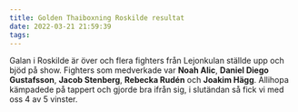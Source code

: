 ```yaml
---
title: Golden Thaiboxning Roskilde resultat
date: 2022-03-21 21:59:39
tags:
---
```


Galan i Roskilde är över och flera fighters från Lejonkulan ställde upp och bjöd på show. Fighters som medverkade var **Noah Alic**, **Daniel Diego Gustafsson**, **Jacob Stenberg**, **Rebecka Rudén** och **Joakim Hägg**. Allihopa kämpadede på tappert och gjorde bra ifrån sig, i slutändan så fick vi med oss 4 av 5 vinster.

<div style="width: 100%; margin: 0 auto; text-align: center; padding-bottom: 20px; margin-top: 20px;">
	<div style="padding-top: 0px; width: 45%; margin: 0 auto; display: inline-block; max-height: 257px; overflow: hidden;">
		<a href="2022/03/21/roskilde-2022-resultat/1.jpg"
		   class="fancybox"
	   	>
			<div
				style="background: url(/2022/03/21/roskilde-2022-resultat/1.jpg);
				       background-position: center center;
				       width: 100%;
				       height: 250px;
				       background-size: cover;"
			></div>
		</a>
	</div>
	<div style="padding-top: 0px; width: 45%; margin: 0 auto; display: inline-block; max-height: 257px; overflow: hidden;">
		<a href="2022/03/21/roskilde-2022-resultat/2.jpg"
		   class="fancybox"
	   	>
			<div
				style="background: url(/2022/03/21/roskilde-2022-resultat/2.jpg);
				       background-position: center center;
				       width: 100%;
				       height: 250px;
				       background-size: cover;"
			></div>
		</a>
	</div>
	<div style="padding-top: 0px; width: 45%; margin: 0 auto; display: inline-block; max-height: 257px; overflow: hidden;">
		<a href="2022/03/21/roskilde-2022-resultat/3.jpg"
		   class="fancybox"
	   	>
			<div
				style="background: url(/2022/03/21/roskilde-2022-resultat/3.jpg);
				       background-position: center center;
				       width: 100%;
				       height: 250px;
				       background-size: cover;"
			></div>
		</a>
	</div>
	<div style="padding-top: 0px; width: 45%; margin: 0 auto; display: inline-block; max-height: 257px; overflow: hidden;">
		<a href="2022/03/21/roskilde-2022-resultat/4.jpg"
		   class="fancybox"
	   	>
			<div
				style="background: url(/2022/03/21/roskilde-2022-resultat/4.jpg);
				       background-position: center center;
				       width: 100%;
				       height: 250px;
				       background-size: cover;"
			></div>
		</a>
	</div>
	<div style="padding-top: 0px; width: 45%; margin: 0 auto; display: inline-block; max-height: 257px; overflow: hidden;">
		<a href="2022/03/21/roskilde-2022-resultat/5.jpg"
		   class="fancybox"
	   	>
			<div
				style="background: url(/2022/03/21/roskilde-2022-resultat/5.jpg);
				       background-position: center center;
				       width: 100%;
				       height: 250px;
				       background-size: cover;"
			></div>
		</a>
	</div>
	<div style="padding-top: 0px; width: 45%; margin: 0 auto; display: inline-block; max-height: 257px; overflow: hidden;">
		<a href="2022/03/21/roskilde-2022-resultat/6.jpg"
		   class="fancybox"
	   	>
			<div
				style="background: url(/2022/03/21/roskilde-2022-resultat/6.jpg);
				       background-position: center center;
				       width: 100%;
				       height: 250px;
				       background-size: cover;"
			></div>
		</a>
	</div>
	<div style="padding-top: 0px; width: 45%; margin: 0 auto; display: inline-block; max-height: 257px; overflow: hidden;">
		<a href="2022/03/21/roskilde-2022-resultat/7.jpg"
		   class="fancybox"
	   	>
			<div
				style="background: url(/2022/03/21/roskilde-2022-resultat/7.jpg);
				       background-position: center center;
				       width: 100%;
				       height: 250px;
				       background-size: cover;"
			></div>
		</a>
	</div>
	<div style="padding-top: 0px; width: 45%; margin: 0 auto; display: inline-block; max-height: 257px; overflow: hidden;">
		<a href="2022/03/21/roskilde-2022-resultat/8.jpg"
		   class="fancybox"
	   	>
			<div
				style="background: url(/2022/03/21/roskilde-2022-resultat/8.jpg);
				       background-position: center center;
				       width: 100%;
				       height: 250px;
				       background-size: cover;"
			></div>
		</a>
	</div>
	<div style="padding-top: 0px; width: 45%; margin: 0 auto; display: inline-block; max-height: 257px; overflow: hidden;">
		<a href="2022/03/21/roskilde-2022-resultat/9.jpg"
		   class="fancybox"
	   	>
			<div
				style="background: url(/2022/03/21/roskilde-2022-resultat/9.jpg);
				       background-position: center center;
				       width: 100%;
				       height: 250px;
				       background-size: cover;"
			></div>
		</a>
	</div>
	<div style="padding-top: 0px; width: 45%; margin: 0 auto; display: inline-block; max-height: 257px; overflow: hidden;">
		<a href="2022/03/21/roskilde-2022-resultat/10.jpg"
		   class="fancybox"
	   	>
			<div
				style="background: url(/2022/03/21/roskilde-2022-resultat/10.jpg);
				       background-position: center center;
				       width: 100%;
				       height: 250px;
				       background-size: cover;"
			></div>
		</a>
	</div>
	<div style="padding-top: 0px; width: 45%; margin: 0 auto; display: inline-block; max-height: 257px; overflow: hidden;">
		<a href="2022/03/21/roskilde-2022-resultat/11.jpg"
		   class="fancybox"
	   	>
			<div
				style="background: url(/2022/03/21/roskilde-2022-resultat/11.jpg);
				       background-position: center center;
				       width: 100%;
				       height: 250px;
				       background-size: cover;"
			></div>
		</a>
	</div>
	<div style="padding-top: 0px; width: 45%; margin: 0 auto; display: inline-block; max-height: 257px; overflow: hidden;">
		<a href="2022/03/21/roskilde-2022-resultat/12.jpg"
		   class="fancybox"
	   	>
			<div
				style="background: url(/2022/03/21/roskilde-2022-resultat/12.jpg);
				       background-position: center center;
				       width: 100%;
				       height: 250px;
				       background-size: cover;"
			></div>
		</a>
	</div>
</div>
